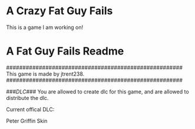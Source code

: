 # A Crazy Fat Guy Fails
This is a game I am working on! 


# A Fat Guy Fails Readme
######################################################
This game is made by jtrent238.
######################################################

###*DLC*###
You are allowed to create dlc for this game, and are allowed to distribute the dlc.

Current offical DLC:

Peter Griffin Skin
